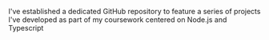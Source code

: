 
I've established a dedicated GitHub repository to feature a series of projects I've developed as part of my coursework centered on Node.js and Typescript
